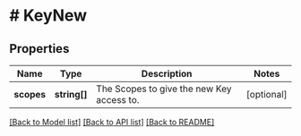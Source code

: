 # # KeyNew

## Properties

| Name       | Type         | Description                               | Notes      |
| ---------- | ------------ | ----------------------------------------- | ---------- |
| **scopes** | **string[]** | The Scopes to give the new Key access to. | [optional] |

[[Back to Model list]](../../README.md#models) [[Back to API list]](../../README.md#endpoints) [[Back to README]](../../README.md)
